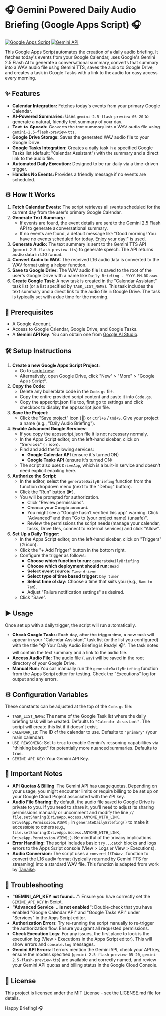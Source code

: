 # 🎧 Gemini Powered Daily Audio Briefing (Google Apps Script) 🎧

[![Google Apps Script](https://img.shields.io/badge/Google%20Apps%20Script-4285F4?style=for-the-badge&logo=google&logoColor=white)](https://script.google.com)
[![Gemini API](https://img.shields.io/badge/Gemini%20API-4A90E2?style=for-the-badge&logo=google&logoColor=white)](https://ai.google.dev/docs/gemini_api_overview)

This Google Apps Script automates the creation of a daily audio briefing. It fetches today's events from your Google Calendar, uses Google's Gemini 2.5 Flash AI to generate a conversational summary, converts that summary into a WAV audio file using Gemini TTS, saves the audio to Google Drive, and creates a task in Google Tasks with a link to the audio for easy access every morning.

## ✨ Features

*   **Calendar Integration:** Fetches today's events from your primary Google Calendar.
*   **AI-Powered Summaries:** Uses `gemini-2.5-flash-preview-05-20` to generate a natural, friendly text summary of your day.
*   **Text-to-Speech:** Converts the text summary into a WAV audio file using `gemini-2.5-flash-preview-tts`.
*   **Google Drive Storage:** Saves the generated WAV audio file to your Google Drive.
*   **Google Tasks Integration:** Creates a daily task in a specified Google Tasks list (default: "Calendar Assistant") with the summary and a direct link to the audio file.
*   **Automated Daily Execution:** Designed to be run daily via a time-driven trigger.
*   **Handles No Events:** Provides a friendly message if no events are scheduled.

## ⚙️ How It Works

1.  **Fetch Calendar Events:** The script retrieves all events scheduled for the current day from the user's primary Google Calendar.
2.  **Generate Text Summary:**
    *   If events are found, the event details are sent to the Gemini 2.5 Flash API to generate a conversational summary.
    *   If no events are found, a default message like "Good morning! You have no events scheduled for today. Enjoy your day!" is used.
3.  **Generate Audio:** The text summary is sent to the Gemini TTS API (`gemini-2.5-flash-preview-tts`) to generate speech. The API returns audio data in L16 format.
4.  **Convert Audio to WAV:** The received L16 audio data is converted to the WAV format using a helper function.
5.  **Save to Google Drive:** The WAV audio file is saved to the root of the user's Google Drive with a name like `Daily Briefing - YYYY-MM-DD.wav`.
6.  **Create Google Task:** A new task is created in the "Calendar Assistant" task list (or a list specified by `TASK_LIST_NAME`). This task includes the text summary and a direct link to the audio file in Google Drive. The task is typically set with a due time for the morning.

## 🚀 Prerequisites

*   A Google Account.
*   Access to Google Calendar, Google Drive, and Google Tasks.
*   A **Gemini API Key**. You can obtain one from [Google AI Studio](https://aistudio.google.com/apikey).

## 🛠️ Setup Instructions

1.  **Create a new Google Apps Script Project:**
    *   Go to [script.new](https://script.new).
    *   Alternatively, open Google Drive, click "New" > "More" > "Google Apps Script".
2.  **Copy the Code:**
    *   Delete any boilerplate code in the `Code.gs` file.
    *   Copy the entire provided script content and paste it into `Code.gs`.
    *   Copy the appscript.json file too, first go to settings and click checkbox to display the appsscript.json file.
3.  **Save the Project:**
    *   Click the "Save project" icon (💾) or `Ctrl+S` / `Cmd+S`. Give your project a name (e.g., "Daily Audio Briefing").
4.  **Enable Advanced Google Services:**
    *   If you copy the appsscript.json file it is not necessary normaly. 
    *   In the Apps Script editor, on the left-hand sidebar, click on "Services" (+ icon).
    *   Find and add the following services:
        *   **Google Calendar API** (ensure it's turned ON)
        *   **Google Tasks API** (ensure it's turned ON)
    *   The script also uses `DriveApp`, which is a built-in service and doesn't need explicit enabling here.
5.  **Authorize the Script:**
    *   In the editor, select the `generateDailyBriefing` function from the function dropdown menu (next to the "Debug" button).
    *   Click the "Run" button (▶️).
    *   You will be prompted for authorization.
        *   Click "Review permissions".
        *   Choose your Google account.
        *   You might see a "Google hasn’t verified this app" warning. Click "Advanced" and then "Go to (your project name) (unsafe)".
        *   Review the permissions the script needs (manage your calendar, tasks, Drive files, connect to external services) and click "Allow".
6.  **Set Up a Daily Trigger:**
    *   In the Apps Script editor, on the left-hand sidebar, click on "Triggers" (⏰ icon).
    *   Click the "+ Add Trigger" button in the bottom right.
    *   Configure the trigger as follows:
        *   **Choose which function to run:** `generateDailyBriefing`
        *   **Choose which deployment should run:** `Head`
        *   **Select event source:** `Time-driven`
        *   **Select type of time based trigger:** `Day timer`
        *   **Select time of day:** Choose a time that suits you (e.g., `6am to 7am`).
        *   Adjust "Failure notification settings" as desired.
    *   Click "Save".

## ▶️ Usage

Once set up with a daily trigger, the script will run automatically.

*   **Check Google Tasks:** Each day, after the trigger time, a new task will appear in your "Calendar Assistant" task list (or the list you configured) with the title "🎧 Your Daily Audio Briefing is Ready! 🎧". The task notes will contain the text summary and a link to the audio file.
*   **Access Audio File:** The audio file (`.wav`) will be saved in the root directory of your Google Drive.
*   **Manual Run:** You can manually run the `generateDailyBriefing` function from the Apps Script editor for testing. Check the "Executions" log for output and any errors.

## ⚙️ Configuration Variables

These constants can be adjusted at the top of the `Code.gs` file:

*   `TASK_LIST_NAME`: The name of the Google Task list where the daily briefing task will be created. Defaults to `"Calendar Assistant"`. The script will create this list if it doesn't exist.
*   `CALENDAR_ID`: The ID of the calendar to use. Defaults to `'primary'` (your main calendar).
*   `USE_REASONING`: Set to `true` to enable Gemini's reasoning capabilities via "thinking budget" for potentially more nuanced summaries. Defaults to `true`.
*   `GEMINI_API_KEY`: Your Gemini API Key.

## 📢 Important Notes

*   **API Quotas & Billing:** The Gemini API has usage quotas. Depending on your usage, you might encounter limits or require billing to be set up on your Google Cloud Project associated with the API key.
*   **Audio File Sharing:** By default, the audio file saved to Google Drive is private to you. If you need to share it, you'll need to adjust its sharing permissions manually or uncomment and modify the line `// file.setSharing(DriveApp.Access.ANYONE_WITH_LINK, DriveApp.Permission.VIEW);` in `generateDailyBriefing()` to make it accessible to others (e.g., `file.setSharing(DriveApp.Access.ANYONE_WITH_LINK, DriveApp.Permission.VIEW);`). Be mindful of the privacy implications.
*   **Error Handling:** The script includes basic `try...catch` blocks and logs errors to the Apps Script console (View > Logs or View > Executions).
*   **Audio Conversion:** The script uses a `convertL16ToWav_` function to convert the L16 audio format (typically returned by Gemini TTS for streaming) into a standard WAV file. This function is adapted from work by [Tanaike](https://github.com/tanaikech/UtlApp).

## 🐛 Troubleshooting

*   **"GEMINI_API_KEY not found..."**: Ensure you have correctly set the `GEMINI_API_KEY` in Script.
*   **"Advanced Service ... is not enabled"**: Double-check that you have enabled "Google Calendar API" and "Google Tasks API" under "Services" in the Apps Script editor.
*   **Authorization Errors**: Try re-running the script manually to re-trigger the authorization flow. Ensure you grant all requested permissions.
*   **Check Execution Logs**: For any issues, the first place to look is the execution log (View > Executions in the Apps Script editor). This will show errors and `console.log` messages.
*   **Gemini API Errors**: If errors mention the Gemini API, check your API key, ensure the models specified (`gemini-2.5-flash-preview-05-20`, `gemini-2.5-flash-preview-tts`) are available and correctly named, and review your Gemini API quotas and billing status in the Google Cloud Console.

## 📜 License

This project is licensed under the MIT License - see the LICENSE.md file for details.

Happy Briefing! 🎧
